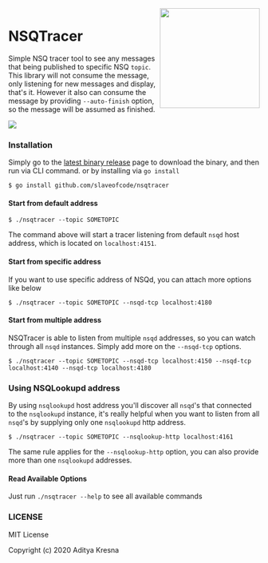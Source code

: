 <img src="https://raw.github.com/slaveofcode/nsqtracer/main/img/logo.png" align="right" width="200" />

# NSQTracer
Simple NSQ tracer tool to see any messages that being published to specific NSQ `topic`. This library will not consume the message, only listening for new messages and display, that's it. However it also can consume the message by providing `--auto-finish` option, so the message will be assumed as finished.

<img src="https://raw.github.com/slaveofcode/nsqtracer/main/img/preview.png" align="center" />

### Installation
Simply go to the [latest binary release](https://github.com/slaveofcode/nsqtracer/releases) page to download the binary, and then run via CLI command. or by installing via `go install`

```
$ go install github.com/slaveofcode/nsqtracer
```

#### Start from default address
```
$ ./nsqtracer --topic SOMETOPIC
```

The command above will start a tracer listening from default `nsqd` host address, which is located on `localhost:4151`. 


#### Start from specific address
If you want to use specific address of NSQd, you can attach more options like below

```
$ ./nsqtracer --topic SOMETOPIC --nsqd-tcp localhost:4180
```

#### Start from multiple address
NSQTracer is able to listen from multiple `nsqd` addresses, so you can watch through all `nsqd` instances. Simply add more on the `--nsqd-tcp` options.

```
$ ./nsqtracer --topic SOMETOPIC --nsqd-tcp localhost:4150 --nsqd-tcp localhost:4140 --nsqd-tcp localhost:4180
```

### Using NSQLookupd address
By using `nsqlookupd` host address you'll discover all `nsqd`'s that connected to the `nsqlookupd` instance, it's really helpful when you want to listen from all `nsqd`'s by supplying only one `nsqlookupd` http address.

```
$ ./nsqtracer --topic SOMETOPIC --nsqlookup-http localhost:4161
```

The same rule applies for the `--nsqlookup-http` option, you can also provide more than one `nsqlookupd` addresses.

#### Read Available Options
Just run `./nsqtracer --help` to see all available commands


### LICENSE
MIT License

Copyright (c) 2020 Aditya Kresna
